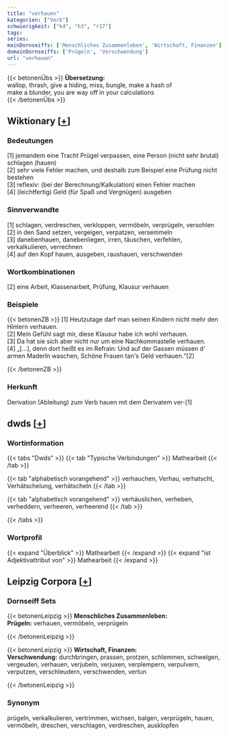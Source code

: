 ```yaml
---
title: "verhauen"
kategorien: ["Verb"]
schwierigkeit: ["k4", "h3", "r17"]
tags:
series:
mainDornseiffs: ['Menschliches Zusammenleben', 'Wirtschaft, Finanzen']
domainDornseiffs: ['Prügeln', 'Verschwendung']
url: "verhauen"
---
```


{{< betonenÜbs >}}
**Übersetzung:**  
wallop, thrash, give a hiding, miss, bungle, make a hash of  
make a blunder, you are way off in your calculations  
{{< /betonenÜbs >}}

## Wiktionary [[+](https://de.wiktionary.org/wiki/verhauen)]

### Bedeutungen
[1] jemandem eine Tracht Prügel verpassen, eine Person (nicht sehr brutal) schlagen (hauen)  
[2] sehr viele Fehler machen, und deshalb zum Beispiel eine Prüfung nicht bestehen  
[3] reflexiv: (bei der Berechnung/Kalkulation) einen Fehler machen  
[4] (leichtfertig) Geld (für Spaß und Vergnügen) ausgeben  

### Sinnverwandte
[1] schlagen, verdreschen, verkloppen, vermöbeln, verprügeln, versohlen  
[2] in den Sand setzen, vergeigen, verpatzen, versemmeln  
[3] danebenhauen, danebenliegen, irren, täuschen, verfehlen, verkalkulieren, verrechnen  
[4] auf den Kopf hauen, ausgeben, raushauen, verschwenden  

### Wortkombinationen
[2] eine Arbeit, Klassenarbeit, Prüfung, Klausur verhauen  

### Beispiele
{{< betonenZB >}}
[1] Heutzutage darf man seinen Kindern nicht mehr den Hintern verhauen.  
[2] Mein Gefühl sagt mir, diese Klausur habe ich wohl verhauen.  
[3] Da hat sie sich aber nicht nur um eine Nachkommastelle verhauen.  
[4] „[…], denn dort heißt es im Refrain: Und auf der Gassen müssen d' armen Maderln waschen, Schöne Frauen tan's Geld verhauen.“[2]  

{{< /betonenZB >}}
### Herkunft
Derivation (Ableitung) zum Verb hauen mit dem Derivatem ver-[1]  



## dwds [[+](https://www.dwds.de/wb/verhauen)]

### Wortinformation
{{< tabs "Dwds" >}}
{{< tab "Typische Verbindungen" >}}
Mathearbeit
{{< /tab >}}

{{< tab "alphabetisch vorangehend" >}}
verhauchen, Verhau, verhatscht, Verhätschelung, verhätscheln
{{< /tab >}}

{{< tab "alphabetisch vorangehend" >}}
verhäuslichen, verheben, verheddern, verheeren, verheerend
{{< /tab >}}

{{< /tabs >}}

### Wortprofil
{{< expand "Überblick" >}} Mathearbeit {{< /expand >}}
{{< expand "ist Adjektivattribut von" >}} Mathearbeit {{< /expand >}}

## Leipzig Corpora [[+](https://corpora.uni-leipzig.de/en/res?word=verhauen&corpusId=deu_newscrawl-public_2018)]

### Dornseiff Sets
{{< betonenLeipzig >}}
**Menschliches Zusammenleben:**  
**Prügeln:** verhauen, vermöbeln, verprügeln  

{{< /betonenLeipzig >}}


{{< betonenLeipzig >}}
**Wirtschaft, Finanzen:**  
**Verschwendung:** durchbringen, prassen, protzen, schlemmen, schwelgen, vergeuden, verhauen, verjubeln, verjuxen, verplempern, verpulvern, verputzen, verschleudern, verschwenden, vertun  

{{< /betonenLeipzig >}}

### Synonym
prügeln, verkalkulieren, vertrimmen, wichsen, balgen, verprügeln, hauen, vermöbeln, dreschen, verschlagen, verdreschen, ausklopfen

